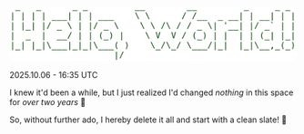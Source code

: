 ![Hello, World](Screenshot_2021-07-08_12-02-36.png)

2025.10.06 - 16:35 UTC

I knew it'd been a while, but I just realized I'd changed _nothing_ in this space for _over two years_ 🙁

So, without further ado, I hereby delete it all and start with a clean slate! 🙂

<!--
**dfyockey/dfyockey** is a ✨ _special_ ✨ repository because its `README.md` (this file) appears on your GitHub profile.

Here are some ideas to get you started:

- 🔭 I’m currently working on ...
- 🌱 I’m currently learning ...
- 👯 I’m looking to collaborate on ...
- 🤔 I’m looking for help with ...
- 💬 Ask me about ...
- 📫 How to reach me: ...
- 😄 Pronouns: ...
- ⚡ Fun fact: ...
-->
